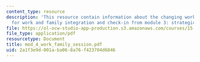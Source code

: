 ```yaml
---
content_type: resource
description: 'This resource contain information about the changing workforce: implications
  for work and family integration and check-in from module 3: strategic partnerships.'
file: https://ol-ocw-studio-app-production.s3.amazonaws.com/courses/15-343-managing-transformations-in-work-organizations-and-society-spring-2002/2a1f3e9d001aba068a76f423704d6846_mod_4_work_family_session.pdf
file_type: application/pdf
resourcetype: Document
title: mod_4_work_family_session.pdf
uid: 2a1f3e9d-001a-ba06-8a76-f423704d6846
---
```

